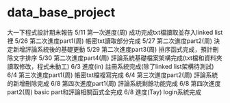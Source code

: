 # data_base_project
大一下程式設計期末報告
5/11 第一次進度(周)
  成功完成txt檔讀取並存入linked list裡
5/26 第二次進度part1(周)
  帳密txt讀取部分完成
5/27 第二次進度part2(周)
  決定新增評論系統後的基礎更動
5/29 第二次進度part3(周)
  排序函式完成，預計刪除文字排序
5/30 第二次進度part4(周)
  評論系統基礎檔案架構完成(txt檔和資料夾讀取修改，程式未動工)
6/3 進度(in)
  註冊系統完成(除了linked list架構待測試)
6/4 第三次進度part1(周)
  帳密txt檔複寫完成
6/4 第三次進度part2(周)
  評論系統的新增刪除完成
6/8 第四次進度part1(周)
  評論系統剩餘功能完成
6/8 第四次進度part2(周)
  basic part和評論相關函式全完成
6/8 進度(Tay)
  login系統完成
